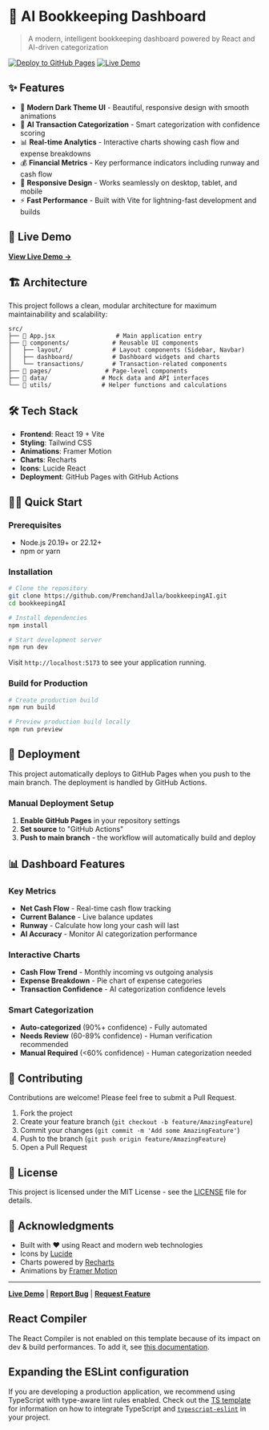 # 🤖 AI Bookkeeping Dashboard

> A modern, intelligent bookkeeping dashboard powered by React and AI-driven categorization

[![Deploy to GitHub Pages](https://github.com/PremchandJalla/bookkeepingAI/actions/workflows/deploy.yml/badge.svg)](https://github.com/PremchandJalla/bookkeepingAI/actions/workflows/deploy.yml)
[![Live Demo](https://img.shields.io/badge/Live%20Demo-GitHub%20Pages-blue)](https://premchandjalla.github.io/bookkeepingAI/)

## ✨ Features

- 🎨 **Modern Dark Theme UI** - Beautiful, responsive design with smooth animations
- 🤖 **AI Transaction Categorization** - Smart categorization with confidence scoring
- 📊 **Real-time Analytics** - Interactive charts showing cash flow and expense breakdowns
- 💰 **Financial Metrics** - Key performance indicators including runway and cash flow
- 📱 **Responsive Design** - Works seamlessly on desktop, tablet, and mobile
- ⚡ **Fast Performance** - Built with Vite for lightning-fast development and builds

## 🚀 Live Demo

**[View Live Demo →](https://premchandjalla.github.io/bookkeepingAI/)**

## 🏗️ Architecture

This project follows a clean, modular architecture for maximum maintainability and scalability:

```
src/
├── 📄 App.jsx                 # Main application entry
├── 📁 components/            # Reusable UI components
│   ├── layout/              # Layout components (Sidebar, Navbar)
│   ├── dashboard/           # Dashboard widgets and charts
│   └── transactions/        # Transaction-related components
├── 📁 pages/               # Page-level components
├── 📁 data/               # Mock data and API interfaces
└── 📁 utils/              # Helper functions and calculations
```

## 🛠️ Tech Stack

- **Frontend**: React 19 + Vite
- **Styling**: Tailwind CSS
- **Animations**: Framer Motion
- **Charts**: Recharts
- **Icons**: Lucide React
- **Deployment**: GitHub Pages with GitHub Actions

## 🏃‍♂️ Quick Start

### Prerequisites
- Node.js 20.19+ or 22.12+
- npm or yarn

### Installation

```bash
# Clone the repository
git clone https://github.com/PremchandJalla/bookkeepingAI.git
cd bookkeepingAI

# Install dependencies
npm install

# Start development server
npm run dev
```

Visit `http://localhost:5173` to see your application running.

### Build for Production

```bash
# Create production build
npm run build

# Preview production build locally
npm run preview
```

## 🚀 Deployment

This project automatically deploys to GitHub Pages when you push to the main branch. The deployment is handled by GitHub Actions.

### Manual Deployment Setup

1. **Enable GitHub Pages** in your repository settings
2. **Set source** to "GitHub Actions"
3. **Push to main branch** - the workflow will automatically build and deploy

## 📊 Dashboard Features

### Key Metrics
- **Net Cash Flow** - Real-time cash flow tracking
- **Current Balance** - Live balance updates
- **Runway** - Calculate how long your cash will last
- **AI Accuracy** - Monitor AI categorization performance

### Interactive Charts
- **Cash Flow Trend** - Monthly incoming vs outgoing analysis
- **Expense Breakdown** - Pie chart of expense categories
- **Transaction Confidence** - AI categorization confidence levels

### Smart Categorization
- **Auto-categorized** (90%+ confidence) - Fully automated
- **Needs Review** (60-89% confidence) - Human verification recommended  
- **Manual Required** (<60% confidence) - Human categorization needed

## 🤝 Contributing

Contributions are welcome! Please feel free to submit a Pull Request.

1. Fork the project
2. Create your feature branch (`git checkout -b feature/AmazingFeature`)
3. Commit your changes (`git commit -m 'Add some AmazingFeature'`)
4. Push to the branch (`git push origin feature/AmazingFeature`)
5. Open a Pull Request

## 📝 License

This project is licensed under the MIT License - see the [LICENSE](LICENSE) file for details.

## 🙏 Acknowledgments

- Built with ❤️ using React and modern web technologies
- Icons by [Lucide](https://lucide.dev/)
- Charts powered by [Recharts](https://recharts.org/)
- Animations by [Framer Motion](https://www.framer.com/motion/)

---

**[Live Demo](https://premchandjalla.github.io/bookkeepingAI/)** | **[Report Bug](https://github.com/PremchandJalla/bookkeepingAI/issues)** | **[Request Feature](https://github.com/PremchandJalla/bookkeepingAI/issues)**

## React Compiler

The React Compiler is not enabled on this template because of its impact on dev & build performances. To add it, see [this documentation](https://react.dev/learn/react-compiler/installation).

## Expanding the ESLint configuration

If you are developing a production application, we recommend using TypeScript with type-aware lint rules enabled. Check out the [TS template](https://github.com/vitejs/vite/tree/main/packages/create-vite/template-react-ts) for information on how to integrate TypeScript and [`typescript-eslint`](https://typescript-eslint.io) in your project.
